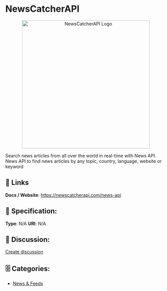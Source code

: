 # NewsCatcherAPI
<p align="center">
    <img width="400" src="https://raw.githubusercontent.com/apis-list/apis-list/main/apis/newscatcherapi/logo_256x256.png" alt="NewsCatcherAPI Logo"/>
</p>

Search news articles from all over the world in real-time with News API. News API to find news articles by any topic, country, language, website or keyword

##  🔗 Links
**Docs / Website**: https://newscatcherapi.com/news-api

## 🧬 Specification:
**Type**: N/A
**URI**: N/A

## 💬 Discussion:
[Create discussion](https://github.com/apis-list/apis-list/discussions/new)

## 🗄️ Categories:
- [News & Feeds](https://github.com/apis-list/apis-list#news--feeds)



